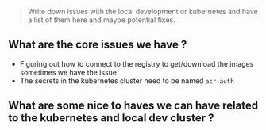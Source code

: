 >Write down issues with the local development or kubernetes and have a list of them here and maybe potential fixes. 


## What are the core issues we have ? 
- Figuring out how to connect to the registry to get/download the images sometimes we have the issue. 
- The secrets in the kubernetes cluster need to be named `acr-auth` 


## What are some nice to haves we can have related to the kubernetes and local dev cluster ? 
